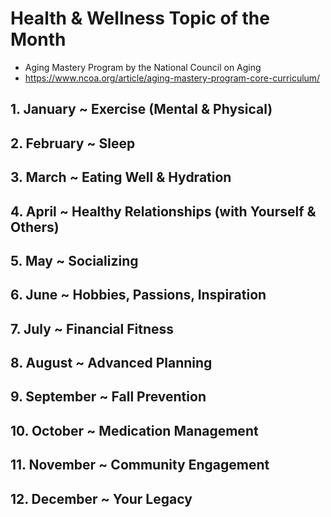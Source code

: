 # Health & Wellness Topic of the Month

* Aging Mastery Program by the National Council on Aging
* https://www.ncoa.org/article/aging-mastery-program-core-curriculum/


## 1. January ~ Exercise (Mental & Physical)

## 2. February ~ Sleep

## 3. March ~ Eating Well & Hydration

## 4. April ~ Healthy Relationships (with Yourself & Others)

## 5. May ~ Socializing

## 6. June ~ Hobbies, Passions, Inspiration

## 7. July ~ Financial Fitness

## 8. August ~ Advanced Planning

## 9. September ~ Fall Prevention

## 10. October ~ Medication Management

## 11. November ~ Community Engagement

## 12. December ~ Your Legacy